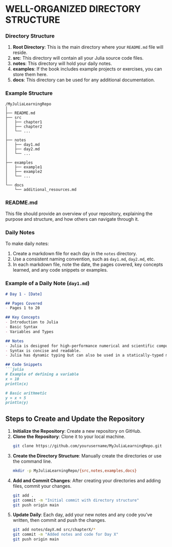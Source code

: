 # WELL-ORGANIZED DIRECTORY STRUCTURE

### Directory Structure
1. **Root Directory**: This is the main directory where your `README.md` file will reside.
2. **src**: This directory will contain all your Julia source code files.
3. **notes**: This directory will hold your daily notes.
4. **examples**: If the book includes example projects or exercises, you can store them here.
5. **docs**: This directory can be used for any additional documentation.

### Example Structure
```
/MyJuliaLearningRepo
│
├── README.md
├── src
│   ├── chapter1
│   ├── chapter2
│   └── ...
│
├── notes
│   ├── day1.md
│   ├── day2.md
│   └── ...
│
├── examples
│   ├── example1
│   ├── example2
│   └── ...
│
└── docs
    └── additional_resources.md
```

### README.md
This file should provide an overview of your repository, explaining the purpose and structure, and how others can navigate through it.

### Daily Notes
To make daily notes:
1. Create a markdown file for each day in the `notes` directory.
2. Use a consistent naming convention, such as `day1.md`, `day2.md`, etc.
3. In each markdown file, note the date, the pages covered, key concepts learned, and any code snippets or examples.

### Example of a Daily Note (`day1.md`)
```markdown
# Day 1 - [Date]

## Pages Covered
- Pages 1 to 20

## Key Concepts
- Introduction to Julia
- Basic Syntax
- Variables and Types

## Notes
- Julia is designed for high-performance numerical and scientific computing.
- Syntax is concise and readable.
- Julia has dynamic typing but can also be used in a statically-typed manner.

## Code Snippets
```julia
# Example of defining a variable
x = 10
println(x)

# Basic arithmetic
y = x + 5
println(y)
```

## Steps to Create and Update the Repository
1. **Initialize the Repository**: Create a new repository on GitHub.
2. **Clone the Repository**: Clone it to your local machine.
   ```bash
   git clone https://github.com/yourusername/MyJuliaLearningRepo.git
   ```
3. **Create the Directory Structure**: Manually create the directories or use the command line.
   ```bash
   mkdir -p MyJuliaLearningRepo/{src,notes,examples,docs}
   ```
4. **Add and Commit Changes**: After creating your directories and adding files, commit your changes.
   ```bash
   git add .
   git commit -m "Initial commit with directory structure"
   git push origin main
   ```
5. **Update Daily**: Each day, add your new notes and any code you’ve written, then commit and push the changes.
   ```bash
   git add notes/dayX.md src/chapterX/*
   git commit -m "Added notes and code for Day X"
   git push origin main
   ```
